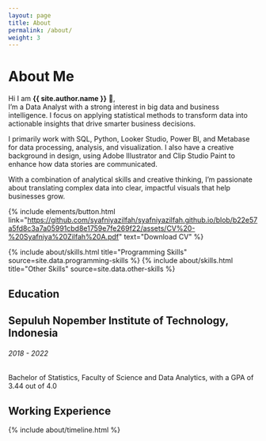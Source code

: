 ```yaml
---
layout: page
title: About
permalink: /about/
weight: 3
---
```


# **About Me**

Hi I am **{{ site.author.name }}** :wave:,<br>
I’m a Data Analyst with a strong interest in big data and business intelligence. I focus on applying statistical methods to transform data into actionable insights that drive smarter business decisions.

I primarily work with SQL, Python, Looker Studio, Power BI, and Metabase for data processing, analysis, and visualization. I also have a creative background in design, using Adobe Illustrator and Clip Studio Paint to enhance how data stories are communicated.

With a combination of analytical skills and creative thinking, I’m passionate about translating complex data into clear, impactful visuals that help businesses grow.

{% include elements/button.html link="https://github.com/syafniyazilfah/syafniyazilfah.github.io/blob/b22e57a5fd8c3a7a05991cbd8e1759e7fe269f22/assets/CV%20-%20Syafniya%20Zilfah%20A.pdf" text="Download CV" %}

<div class="row">
{% include about/skills.html title="Programming Skills" source=site.data.programming-skills %}
{% include about/skills.html title="Other Skills" source=site.data.other-skills %}
</div>

## Education
<div class="timeline-body bg-themed">
    <div class="timeline-item">
        <div class="content">
          <h2>Sepuluh Nopember Institute of Technology, Indonesia</h2>
          <h6 class="date">2018 - 2022</h6>
          <p>Bachelor of Statistics, Faculty of Science and Data Analytics, with a GPA of 3.44 out of 4.0</p>
        </div>
      </div>
</div>

## Working Experience
<div class="row">
{% include about/timeline.html %}
</div>
